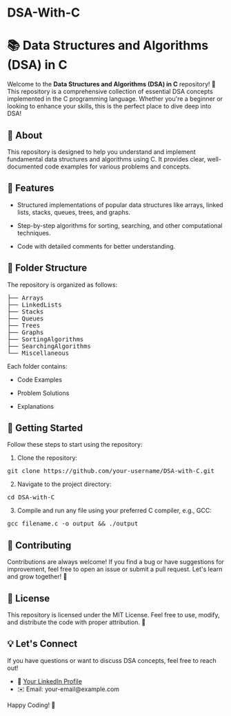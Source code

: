 # DSA-With-C
<h1>📚 Data Structures and Algorithms (DSA) in C</h1>

<p>
Welcome to the <strong>Data Structures and Algorithms (DSA) in C</strong> repository! 🚀 
This repository is a comprehensive collection of essential DSA concepts implemented in the C programming language. 
Whether you're a beginner or looking to enhance your skills, this is the perfect place to dive deep into DSA!
</p>

<h2>📝 About</h2>

<p>
This repository is designed to help you understand and implement fundamental data structures and algorithms using C. 
It provides clear, well-documented code examples for various problems and concepts.
</p>

<h2>🔑 Features</h2>

<ul>
  <li><p>Structured implementations of popular data structures like arrays, linked lists, stacks, queues, trees, and graphs.</p></li>
  <li><p>Step-by-step algorithms for sorting, searching, and other computational techniques.</p></li>
  <li><p>Code with detailed comments for better understanding.</p></li>
</ul>

<h2>📁 Folder Structure</h2>

<p>
The repository is organized as follows:
</p>

<pre>
├── Arrays
├── LinkedLists
├── Stacks
├── Queues
├── Trees
├── Graphs
├── SortingAlgorithms
├── SearchingAlgorithms
└── Miscellaneous
</pre>

<p>
Each folder contains:
<ul>
  <li><p>Code Examples</p></li>
  <li><p>Problem Solutions</p></li>
  <li><p>Explanations</p></li>
</ul>
</p>

<h2>🚀 Getting Started</h2>

<p>
Follow these steps to start using the repository:
</p>

<ol>
  <li><p>Clone the repository:</p></li>
</ol>

<pre>
git clone https://github.com/your-username/DSA-with-C.git
</pre>

<ol start="2">
  <li><p>Navigate to the project directory:</p></li>
</ol>

<pre>
cd DSA-with-C
</pre>

<ol start="3">
  <li><p>Compile and run any file using your preferred C compiler, e.g., GCC:</p></li>
</ol>

<pre>
gcc filename.c -o output && ./output
</pre>

<h2>🌟 Contributing</h2>

<p>
Contributions are always welcome! If you find a bug or have suggestions for improvement, feel free to open an issue or submit a pull request. Let's learn and grow together! 🤝
</p>

<h2>📜 License</h2>

<p>
This repository is licensed under the MIT License. Feel free to use, modify, and distribute the code with proper attribution. 📄
</p>

<h2>💡 Let's Connect</h2>

<p>
If you have questions or want to discuss DSA concepts, feel free to reach out!
</p>

<ul>
  <li>💬 <a href="https://www.linkedin.com">Your LinkedIn Profile</a></li>
  <li>✉️ Email: your-email@example.com</li>
</ul>

<p>Happy Coding! 🎉</p>
